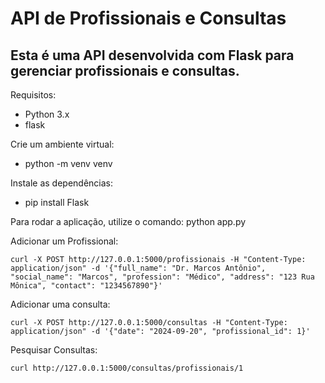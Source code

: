 # API de Profissionais e Consultas

## Esta é uma API desenvolvida com Flask para gerenciar profissionais e consultas.

Requisitos:
 
- Python 3.x
- flask

Crie um ambiente virtual:
- python -m venv venv

Instale as dependências:
- pip install Flask

Para rodar a aplicação, utilize o comando:
python app.py

Adicionar um Profissional:

    curl -X POST http://127.0.0.1:5000/profissionais -H "Content-Type: application/json" -d '{"full_name": "Dr. Marcos Antônio", "social_name": "Marcos", "profession": "Médico", "address": "123 Rua Mônica", "contact": "1234567890"}'
     
Adicionar uma consulta:

    curl -X POST http://127.0.0.1:5000/consultas -H "Content-Type: application/json" -d '{"date": "2024-09-20", "profissional_id": 1}'
    
Pesquisar Consultas:

    curl http://127.0.0.1:5000/consultas/profissionais/1

